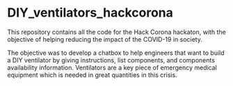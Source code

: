 # DIY_ventilators_hackcorona

This repository contains all the code for the Hack Corona hackaton, with the objective of helping reducing the impact of the COVID-19 in society.

The objective  was to develop a chatbox to help engineers that want to build a DIY ventilator by giving instructions, list components, and components availability information. Ventilators are a key piece of emergency medical equipment which is needed in great quantities in this crisis.


